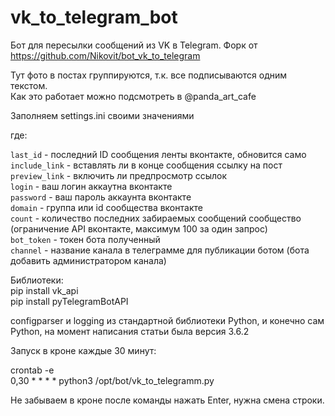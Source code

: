 # vk_to_telegram_bot
Бот для пересылки сообщений из VK в Telegram. Форк от https://github.com/Nikovit/bot_vk_to_telegram

Тут фото в постах группируются, т.к. все подписываются одним текстом.  
Как это работает можно подсмотреть в @panda_art_cafe

Заполняем settings.ini своими значениями

где:

`last_id` - последний ID сообщения ленты вконтакте, обновится само  
`include_link` - вставлять ли в конце сообщения ссылку на пост  
`preview_link` - включить ли предпросмотр ссылок  
`login` - ваш логин аккаутна вконтакте  
`password` - ваш пароль аккаунта вконтакте  
`domain` - группа или id сообщества вконтакте  
`count` - количество последних забираемых сообщений сообщество (ограничение API вконтакте, максимум 100 за один запрос)  
`bot_token` - токен бота полученный  
`channel` - название канала в телеграмме для публикации ботом (бота добавить администратором канала)  


Библиотеки:  
pip install vk_api  
pip install pyTelegramBotAPI  

configparser и logging из стандартной библиотеки Python, и конечно сам Python, на момент написания статьи была версия 3.6.2

Запуск в кроне каждые 30 минут:

crontab -e  
0,30 * * * * python3 /opt/bot/vk_to_telegramm.py

Не забываем в кроне после команды нажать Enter, нужна смена строки.
